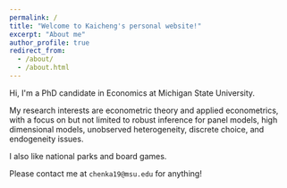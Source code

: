```yaml
---
permalink: /
title: "Welcome to Kaicheng's personal website!"
excerpt: "About me"
author_profile: true
redirect_from: 
  - /about/
  - /about.html
---
```


Hi, I'm a PhD candidate in Economics at Michigan State University. 

My research interests are econometric theory and applied econometrics, with a focus on but not limited to robust inference for panel models, high dimensional models, unobserved heterogeneity, discrete choice, and endogeneity issues. 

I also like national parks and board games.

Please contact me at `chenka19@msu.edu` for anything!
